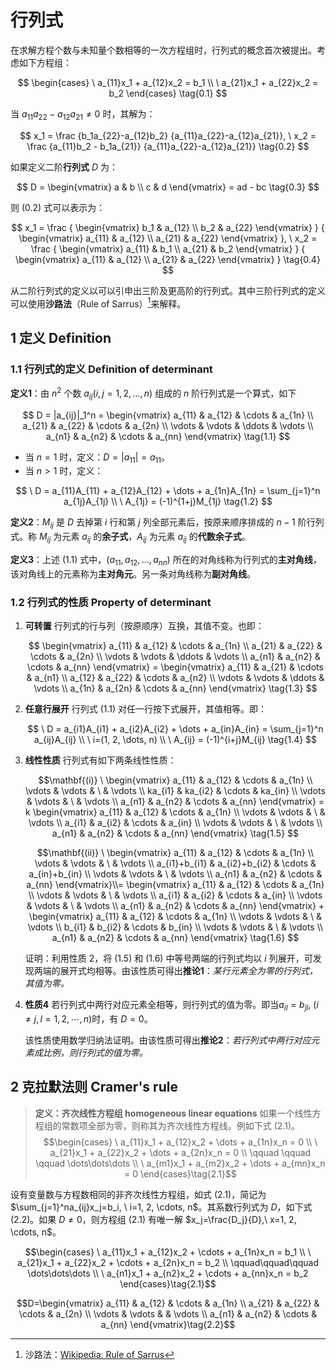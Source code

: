 # 行列式

在求解方程个数与未知量个数相等的一次方程组时，行列式的概念首次被提出。考虑如下方程组：

$$
\begin{cases}
\ a_{11}x_1 + a_{12}x_2 = b_1 \\
\ a_{21}x_1 + a_{22}x_2 = b_2
\end{cases}
\tag{0.1}
$$

当 $a_{11}a_{22}-a_{12}a_{21} \neq 0$ 时，其解为：

$$
x_1 = \frac {b_1a_{22}-a_{12}b_2} {a_{11}a_{22}-a_{12}a_{21}},
\ x_2 = \frac {a_{11}b_2 - b_1a_{21}} {a_{11}a_{22}-a_{12}a_{21}}
\tag{0.2}
$$

如果定义二阶**行列式** $D$ 为：

$$
D =
\begin{vmatrix}
a & b \\
c & d
\end{vmatrix}
= ad - bc
\tag{0.3}
$$

则 $(0.2)$ 式可以表示为：

$$
x_1 = \frac
{
    \begin{vmatrix}
    b_1 & a_{12} \\
    b_2 & a_{22}
    \end{vmatrix}
}
{
    \begin{vmatrix}
    a_{11} & a_{12} \\
    a_{21} & a_{22}
    \end{vmatrix}
},
\ x_2 = \frac
{
    \begin{vmatrix}
    a_{11} & b_1 \\
    a_{21} & b_2
    \end{vmatrix}
}
{
    \begin{vmatrix}
    a_{11} & a_{12} \\
    a_{21} & a_{22}
    \end{vmatrix}
}
\tag{0.4}
$$

从二阶行列式的定义以可以引申出三阶及更高阶的行列式。其中三阶行列式的定义可以使用**沙路法**（Rule of Sarrus）[^沙路法]来解释。

## $1$ 定义 Definition

### $1.1$ 行列式的定义 Definition of determinant

**定义1**：由 $n^2$ 个数 $a_{ij}(i,j=1,2,\dots,n)$ 组成的 $n$ 阶行列式是一个算式，如下

$$
D = |a_{ij}|_1^n =
\begin{vmatrix}
a_{11} & a_{12} & \cdots & a_{1n} \\
a_{21} & a_{22} & \cdots & a_{2n} \\
\vdots & \vdots & \ddots & \vdots \\
a_{n1} & a_{n2} & \cdots & a_{nn}
\end{vmatrix}
\tag{1.1}
$$

- 当 $n=1$ 时，定义：$D=|a_{11}| = a_{11}$。
- 当 $n>1$ 时，定义：

$$
\ D = a_{11}A_{11} + a_{12}A_{12} + \dots + a_{1n}A_{1n} =
\sum_{j=1}^n a_{1j}A_{1j} \\
\ A_{1j} = (-1)^{1+j}M_{1j}
\tag{1.2}
$$

**定义2**：$M_{ij}$ 是 $D$ 去掉第 $i$ 行和第 $j$ 列全部元素后，按原来顺序排成的 $n-1$ 阶行列式。称 $M_{ij}$ 为元素 $a_{ij}$ 的**余子式**，$A_{ij}$ 为元素 $a_{ij}$ 的**代数余子式**。

**定义3**：上述 $(1.1)$ 式中，$(a_{11}, a_{12}, \dots,a_{nn})$ 所在的对角线称为行列式的**主对角线**，该对角线上的元素称为**主对角元**。另一条对角线称为**副对角线**。

### $1.2$ 行列式的性质 Property of determinant

1. **可转置**
    行列式的行与列（按原顺序）互换，其值不变。也即：

    $$
    \begin{vmatrix}
    a_{11} & a_{12} & \cdots & a_{1n} \\
    a_{21} & a_{22} & \cdots & a_{2n} \\
    \vdots & \vdots & \ddots & \vdots \\
    a_{n1} & a_{n2} & \cdots & a_{nn}
    \end{vmatrix} =
    \begin{vmatrix}
    a_{11} & a_{21} & \cdots & a_{n1} \\
    a_{12} & a_{22} & \cdots & a_{n2} \\
    \vdots & \vdots & \ddots & \vdots \\
    a_{1n} & a_{2n} & \cdots & a_{nn}
    \end{vmatrix}
    \tag{1.3}
    $$

2. **任意行展开**
    行列式 $(1.1)$ 对任一行按下式展开，其值相等。即：

    $$
    \ D = a_{i1}A_{i1} + a_{i2}A_{i2} + \dots + a_{in}A_{in} =
    \sum_{j=1}^n a_{ij}A_{ij} \\
    \ i=(1, 2, \dots, n) \\
    \ A_{ij} = (-1)^{i+j}M_{ij}
    \tag{1.4}
    $$

3. **线性性质**
    行列式有如下两条线性性质：

    $$\mathbf{(i)}
    \ \begin{vmatrix}
    a_{11}  & a_{12}  & \cdots & a_{1n} \\
    \vdots  & \vdots  & \      & \vdots \\
    ka_{i1} & ka_{i2} & \cdots & ka_{in} \\
    \vdots  & \vdots  & \      & \vdots \\
    a_{n1}  & a_{n2}  & \cdots & a_{nn}
    \end{vmatrix} = k
    \begin{vmatrix}
    a_{11} & a_{12} & \cdots & a_{1n} \\
    \vdots & \vdots & \      & \vdots \\
    a_{i1} & a_{i2} & \cdots & a_{in} \\
    \vdots & \vdots & \      & \vdots \\
    a_{n1} & a_{n2} & \cdots & a_{nn}
    \end{vmatrix}
    \tag{1.5}
    $$

    $$\mathbf{(ii)}
    \ \begin{vmatrix}
    a_{11}        & a_{12}        & \cdots & a_{1n} \\
    \vdots        & \vdots        & \      & \vdots \\
    a_{i1}+b_{i1} & a_{i2}+b_{i2} & \cdots & a_{in}+b_{in} \\
    \vdots        & \vdots        & \      & \vdots \\
    a_{n1}        & a_{n2}        & \cdots & a_{nn}
    \end{vmatrix}\\=
    \begin{vmatrix}
    a_{11} & a_{12} & \cdots & a_{1n} \\
    \vdots & \vdots & \      & \vdots \\
    a_{i1} & a_{i2} & \cdots & a_{in} \\
    \vdots & \vdots & \      & \vdots \\
    a_{n1} & a_{n2} & \cdots & a_{nn}
    \end{vmatrix} +
    \begin{vmatrix}
    a_{11} & a_{12} & \cdots & a_{1n} \\
    \vdots & \vdots & \      & \vdots \\
    b_{i1} & b_{i2} & \cdots & b_{in} \\
    \vdots & \vdots & \      & \vdots \\
    a_{n1} & a_{n2} & \cdots & a_{nn}
    \end{vmatrix}
    \tag{1.6}
    $$

    证明：利用性质 $2$，将 $(1.5)$ 和 $(1.6)$ 中等号两端的行列式均以 $i$ 列展开，可发现两端的展开式均相等。由该性质可得出**推论1**：*某行元素全为零的行列式，其值为零。*

4. **性质4**
    若行列式中两行对应元素全相等，则行列式的值为零。即当$a_{il} = b_{jl}, \ (i \neq j, l=1,2,\cdots,n)$时，有 $D = 0$。

    该性质使用数学归纳法证明。由该性质可得出**推论2**：*若行列式中两行对应元素成比例，则行列式的值为零。*

## $2$ 克拉默法则 Cramer's rule

> **定义：齐次线性方程组 homogeneous linear equations**
> 如果一个线性方程组的常数项全部为零，则称其为齐次线性方程线。例如下式 $(2.1)$。
> $$\begin{cases}
> \ a_{11}x_1 + a_{12}x_2 + \dots + a_{1n}x_n = 0 \\
> \ a_{21}x_1 + a_{22}x_2 + \dots + a_{2n}x_n = 0 \\
> \qquad \qquad \qquad \dots\dots\dots \\
> \ a_{m1}x_1 + a_{m2}x_2 + \dots + a_{mn}x_n = 0
> \end{cases}\tag{2.1}$$

设有变量数与方程数相同的非齐次线性方程组，如式 $(2.1)$，简记为 $\sum_{j=1}^na_{ij}x_j=b_i, \ i=1, 2, \cdots, n$。其系数行列式为 $D$，如下式 $(2.2)$。如果 $D \neq 0$，则方程组 $(2.1)$ 有唯一解 $x_j=\frac{D_j}{D},\ x=1, 2, \cdots, n$。

$$\begin{cases}
\ a_{11}x_1 + a_{12}x_2 + \cdots + a_{1n}x_n = b_1 \\
\ a_{21}x_1 + a_{22}x_2 + \cdots + a_{2n}x_n = b_2 \\
\qquad\qquad\qquad \dots\dots\dots \\
\ a_{n1}x_1 + a_{n2}x_2 + \cdots + a_{nn}x_n = b_2
\end{cases}\tag{2.1}$$

$$D=\begin{vmatrix}
    a_{11} & a_{12} & \cdots & a_{1n} \\
    a_{21} & a_{22} & \cdots & a_{2n} \\
    \vdots & \vdots &        & \vdots \\
    a_{n1} & a_{n2} & \cdots & a_{nn}
\end{vmatrix}\tag{2.2}$$

[^沙路法]:沙路法：[Wikipedia: Rule of Sarrus](https://en.wikipedia.org/wiki/Rule_of_Sarrus)
